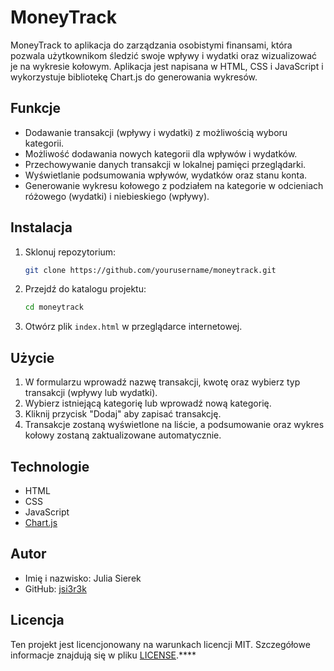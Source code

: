 # MoneyTrack

MoneyTrack to aplikacja do zarządzania osobistymi finansami, która pozwala użytkownikom śledzić swoje wpływy i wydatki oraz wizualizować je na wykresie kołowym. Aplikacja jest napisana w HTML, CSS i JavaScript i wykorzystuje bibliotekę Chart.js do generowania wykresów.

## Funkcje

- Dodawanie transakcji (wpływy i wydatki) z możliwością wyboru kategorii.
- Możliwość dodawania nowych kategorii dla wpływów i wydatków.
- Przechowywanie danych transakcji w lokalnej pamięci przeglądarki.
- Wyświetlanie podsumowania wpływów, wydatków oraz stanu konta.
- Generowanie wykresu kołowego z podziałem na kategorie w odcieniach różowego (wydatki) i niebieskiego (wpływy).

## Instalacja

1. Sklonuj repozytorium:
   ```bash
   git clone https://github.com/yourusername/moneytrack.git
   ```

2. Przejdź do katalogu projektu:
   ```bash
   cd moneytrack
   ```

3. Otwórz plik `index.html` w przeglądarce internetowej.

## Użycie

1. W formularzu wprowadź nazwę transakcji, kwotę oraz wybierz typ transakcji (wpływy lub wydatki).
2. Wybierz istniejącą kategorię lub wprowadź nową kategorię.
3. Kliknij przycisk "Dodaj" aby zapisać transakcję.
4. Transakcje zostaną wyświetlone na liście, a podsumowanie oraz wykres kołowy zostaną zaktualizowane automatycznie.

## Technologie

- HTML
- CSS
- JavaScript
- [Chart.js](https://www.chartjs.org/)

## Autor

- Imię i nazwisko: Julia Sierek
- GitHub: [jsi3r3k](https://github.com/jsi3r3k)

## Licencja

Ten projekt jest licencjonowany na warunkach licencji MIT. Szczegółowe informacje znajdują się w pliku [LICENSE](LICENSE).****
